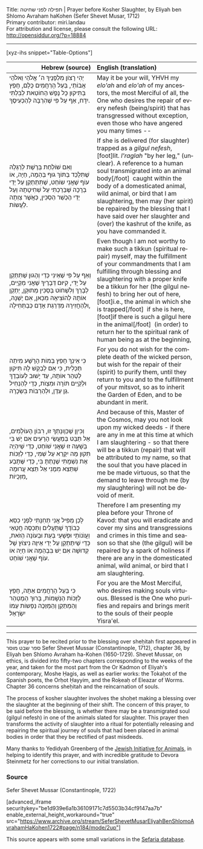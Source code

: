 <html>
<head></head>
<body>
Title: תפילה לפני שחיטה | Prayer before Kosher Slaughter, by Eliyah ben Shlomo Avraham haKohen (Sefer Shevet Musar, 1712)<br />
Primary contributor: miri.landau<br />
For attribution and license, please consult the following URL: <a href="http://opensiddur.org/?p=18884">http://opensiddur.org/?p=18884</a>
<p />
<hr />

[xyz-ihs snippet="Table-Options"]<table style="margin-left: auto; margin-right: auto;" class="draggable">
<thead><tr><th id="x" style="text-align: right;">Hebrew (source)</th><th style="text-align: left;">English (translation)</th></tr></thead>
<tbody>
<tr>
<td style="vertical-align:top;">
<div class="liturgy" lang="he">
יְהִי רָצוֹן מִלְפָנֶיךָ 
ה׳ אֱלֹהַי וֵאלֹהֵי אֲבוֹתַי, 
בַּעַל הָרַחֲמִים כֻּלָם, 
חָפֵץ בְּתִּיקוּן כָּל נֶפֶשׁ הַחוֹטֵאת 
לְבִּלְתִּי יִדָח, 
אַף עַל פִּי שֶׁהִרְבָּה לְהַכְעִיסֶךָ. 
</span></div></td>
 
<td style="vertical-align:top;"><div class="english" lang="en">
May it be your will,
YHVH my <em>elo'ah</em> and <em>elo'ah</em> of my ancestors,
the most Merciful of all,
the One who desires the repair of every nefesh (being/spirit) that has transgressed
without exception,
even those who have angered you many times --
</div></td></tr>
    
    
<tr><td width="46%"><div class="liturgy" lang="he">
וְאִם שׁוֹלַחַת בְּרֶשֶׁת לְרַגְלָהּ
שֶׁתִּלָכֵּד בְּתּוֹךְ גוּף בְּהֵמָה, חַיָה, אוֹ עוֹף 
שֶׁאֲנִי שוֹחֵט,
שֶׁתִּתַּתְקֵן עַל יְדֵי בְּרָכָה 
שֶּׁבֵּרַכְתִי עַל שְׁחִיטָתָהּ 
וְעַל יְדֵי הֶכְשֵׁר הַסַכִּין,
כַּאֲשֶׁר צִוִתָה לַעֲשוֹת.
</span></div></td>
 
<td style="vertical-align:top;"><div class="english" lang="en">
If she is delivered (for slaughter) trapped as a <em>gilgul nefesh</em>,[foot]lit. <em>l'raglah</em> "by her leg," (unclear). A reference to a human soul transmigrated into an animal body[/foot]&nbsp;
caught within the body of a domesticated animal, wild animal, or bird 
that I am slaughtering,
then may (her spirit) be repaired by the blessing 
that I have said over her slaughter 
and (over) the kashrut of the knife, 
as you have commanded it.
</div></td></tr>
    
    
<tr><td width="46%"><div class="liturgy" lang="he">
וְאַף עַל פִּי שֶׁאֵינִי כְּדַי וְהָגוּן שֶׁתִּתַּקֵן עַל יָדִי,
קִיּוּם דְּבָרֶיךָ שֶׁאֲנִי מְקַיֵים,
לְבָרֵךְ וְלִשְׁחוֹט בְּסַכִּין מְתוּקָּן,
יְתַקֵן אוֹתָהּ לְהוֹצִיאָהּ מִכַּאן,
אִם יֶשְׁנָהּ,
וּלְהַחֲזִירָהּ מַדְרֵגַת אָדָם כְּבַתְּחִילָה,
</span></div></td>
 
<td style="vertical-align:top;"><div class="english" lang="en">
Even though I am not worthy to make such a tikkun (spiritual repair) myself,
may the fulfillment of your commandments that I am fulfilling 
through blessing and slaughtering with a proper knife
be a tikkun for her (the gilgul nefesh) to bring her out of here,[foot]i.e., the animal in which she is trapped[/foot]&nbsp;
if she is here,[foot]if there is such a gilgul here in the animal[/foot]&nbsp;
(in order) to return her to the spiritual rank of human being as at the beginning,
</div></td></tr>
    
    
<tr><td width="46%"><div class="liturgy" lang="he">
כִּי אֵינְךָ חָפֵץ בְּמוֹת הָרָשָׁע מִיתַה תַּכְלִית,
כִּי אִם לְבַקֵשׁ לָהּ תִּיקוּן לְטַהֵר אוֹתָהּ,
עַד יָשׁוּב לְעוֹבְדֶךָ וּלְקַיֵים תּוֹרָה וּמִצְוֺת,
כְּדֵי לְהַנְחִיל גַן עֵדֶן,
וּלְהַרְבּוֹת בִּשְׂכָרָהּ.
</span></div></td>
 
<td style="vertical-align:top;"><div class="english" lang="en">
For you do not wish for the complete death of the wicked person, 
but wish for the repair of their (spirit) to purify them, 
until they return to you and to the fulfillment of your mitsvot, 
so as to inherit the Garden of Eden, 
and to be abundant in merit.
</div></td></tr>
    
    
<tr><td width="46%"><div class="liturgy" lang="he">
וְכִּיוָן שֶׁכַּוָונָתְךָ זוּ,
רִבּוֹן הָעוֹלָמִים,
אַל תַּבֵּט בְּמַעֲשַׂי הָרָעִים
אִם יֶשׁ בִּי בְּשָׁעָה זוּ שֶׁאֲנִי שׁוֹחֵט,
כְּדַי שֶׁיִהְיֶה תִּקוּן מַה יִקָּרֵא עַל שְׁמִי,
כְּדַי לְזַכּוֹת אֶת נִשְׁמָתִי שֶׁנָתַתָּ בִּי,
כְּדַי שֶּׁתָּבַע שְׁתֵּצֵא מִמֶנִי 
אַל תֵּצֵא עֲרוּמָה מִזְכֻיוֹת,
</span></div></td>
 
<td style="vertical-align:top;"><div class="english" lang="en">
And because of this,
Master of the Cosmos,
may you not look upon my wicked deeds -
if there are any in me at this time at which I am slaughtering -
so that there will be a tikkun (repair) that will be attributed to my name,
so that the soul that you have placed in me be made virtuous,
so that the demand to leave through me (by my slaughtering) 
will not be devoid of merit.
</div></td></tr>
    
    
<tr><td width="46%"><div class="liturgy" lang="he">
לָכֵן מַפִּיל אֲנִי תְּחִנָּתִי לִפְנֵי כִסֵא כְבוֹדֶךָ 
שֶׁתַּעֲלִים וְתְּכַסֶה 
חֲטָאַי וַעֲוֺנוֹתַי וּפְּשָׁעַי 
בְּעֵת וּבְעוֹנָה הַזֹאת,
כְּדֵי שֶׁיִתַּתְקֵן עַל יְדֵי אֵיזֶה נִיצוֹץ שֶׁל קְדוּשָׁה
אִם יֵשׁ בִּבְהֵמָה אוֹ חַיָה אוֹ עוֹף שֶׁאֲנִי שׁוֹחֵט.
</span></div></td>
 
<td style="vertical-align:top;"><div class="english" lang="en">
Therefore I am presenting my plea before your Throne of Kavod:
that you will eradicate and cover 
my sins and transgressions and crimes 
in this time and season
so that she (the gilgul) will be repaired by a spark of holiness 
if there are any in the domesticated animal, wild animal, or bird that I am slaughtering.
</div></td></tr>
    
    
<tr><td width="46%"><div class="liturgy" lang="he">
כִּי בַּעַל הָרַחֲמִים אַתָּה,
חָפֵץ לְזַכּוֹת הַנְשָׁמוֹת,
בָּרוּךְ הַמְטַהֵר וְהַמְתַקֵן וְהַמְזַכֶּה 
נַפְשוֹת עַמוֹ יִשְׂרָאֵל׃
</span></div></td>
 
<td style="vertical-align:top;"><div class="english" lang="en">
For you are the Most Merciful,
who desires making souls virtuous.
Blessed is the One who purifies and repairs and brings merit 
to the souls of their people Yisra'el.
</div></td></tr>
</tbody></table>

<hr />

This prayer to be recited prior to the blessing over sheḥitah first appeared in ספר שבט מוסר Sefer Shevet Mussar (Constantinople, 1712), chapter 36, by Eliyah ben Shlomo Avraham ha-Kohen (1650-1729). Shevet Mussar, on ethics, is divided into fifty-two chapters corresponding to the weeks of the year, and taken for the most part from the Or Ḳadmon of Eliyah's contemporary, Moshe Ḥagis, as well as earlier works: the Tokaḥot of the Spanish poets, the Orḥot Ḥayyim, and the Roḳeaḥ of Eleazar of Worms. Chapter 36 concerns sheḥitah and the reincarnation of souls. 

The process of kosher slaughter involves the shoḥet making a blessing over the slaughter at the beginning of their shift. The concern of this prayer, to be said before the blessing, is whether there may be a transmigrated soul (gilgul nefesh) in one of the animals slated for slaughter. This prayer then transforms the activity of slaughter into a ritual for potentially releasing and repairing the spiritual journey of souls that had been placed in animal bodies in order that they be rectified of past misdeeds.

Many thanks to Yedidyah Greenberg of the <a href="http://jewishinitiativeforanimals.org">Jewish Initiative for Animals</a>, in helping to identify this prayer, and with incredible gratitude to Devora Steinmetz for her corrections to our initial translation.

<h3>Source</h3>

Sefer Shevet Mussar (Constantinople, 1722)

[advanced_iframe securitykey="be1d939e6a1b36109171c7d5503b34cf9147aa7b" enable_external_height_workaround="true" src="https://www.archive.org/stream/SeferShevetMusarEliyahBenShlomoAvrahamHaKohen1722#page/n184/mode/2up"]

This source appears with some small variations in the <a href="https://www.sefaria.org/Shevet_Musar.36.2?lang=bi&with=all&lang2=en">Sefaria database</a>.
</body>
</html>